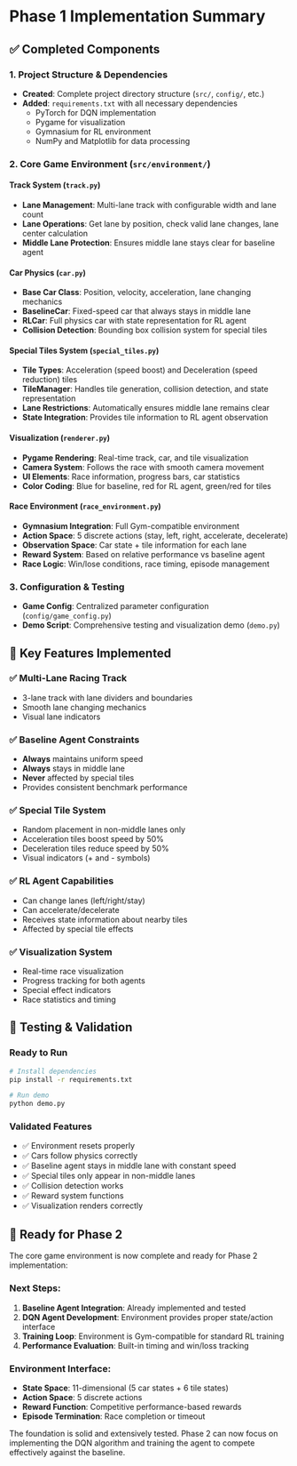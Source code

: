 # Phase 1 Implementation Summary

## ✅ Completed Components

### 1. Project Structure & Dependencies
- **Created**: Complete project directory structure (`src/`, `config/`, etc.)
- **Added**: `requirements.txt` with all necessary dependencies
  - PyTorch for DQN implementation
  - Pygame for visualization
  - Gymnasium for RL environment
  - NumPy and Matplotlib for data processing

### 2. Core Game Environment (`src/environment/`)

#### Track System (`track.py`)
- **Lane Management**: Multi-lane track with configurable width and lane count
- **Lane Operations**: Get lane by position, check valid lane changes, lane center calculation
- **Middle Lane Protection**: Ensures middle lane stays clear for baseline agent

#### Car Physics (`car.py`)
- **Base Car Class**: Position, velocity, acceleration, lane changing mechanics
- **BaselineCar**: Fixed-speed car that always stays in middle lane
- **RLCar**: Full physics car with state representation for RL agent
- **Collision Detection**: Bounding box collision system for special tiles

#### Special Tiles System (`special_tiles.py`)
- **Tile Types**: Acceleration (speed boost) and Deceleration (speed reduction) tiles
- **TileManager**: Handles tile generation, collision detection, and state representation
- **Lane Restrictions**: Automatically ensures middle lane remains clear
- **State Integration**: Provides tile information to RL agent observation

#### Visualization (`renderer.py`)
- **Pygame Rendering**: Real-time track, car, and tile visualization
- **Camera System**: Follows the race with smooth camera movement
- **UI Elements**: Race information, progress bars, car statistics
- **Color Coding**: Blue for baseline, red for RL agent, green/red for tiles

#### Race Environment (`race_environment.py`)
- **Gymnasium Integration**: Full Gym-compatible environment
- **Action Space**: 5 discrete actions (stay, left, right, accelerate, decelerate)
- **Observation Space**: Car state + tile information for each lane
- **Reward System**: Based on relative performance vs baseline agent
- **Race Logic**: Win/lose conditions, race timing, episode management

### 3. Configuration & Testing
- **Game Config**: Centralized parameter configuration (`config/game_config.py`)
- **Demo Script**: Comprehensive testing and visualization demo (`demo.py`)

## 🎯 Key Features Implemented

### ✅ Multi-Lane Racing Track
- 3-lane track with lane dividers and boundaries
- Smooth lane changing mechanics
- Visual lane indicators

### ✅ Baseline Agent Constraints
- **Always** maintains uniform speed
- **Always** stays in middle lane
- **Never** affected by special tiles
- Provides consistent benchmark performance

### ✅ Special Tile System
- Random placement in non-middle lanes only
- Acceleration tiles boost speed by 50%
- Deceleration tiles reduce speed by 50%
- Visual indicators (+ and - symbols)

### ✅ RL Agent Capabilities
- Can change lanes (left/right/stay)
- Can accelerate/decelerate
- Receives state information about nearby tiles
- Affected by special tile effects

### ✅ Visualization System
- Real-time race visualization
- Progress tracking for both agents
- Special effect indicators
- Race statistics and timing

## 🧪 Testing & Validation

### Ready to Run
```bash
# Install dependencies
pip install -r requirements.txt

# Run demo
python demo.py
```

### Validated Features
- ✅ Environment resets properly
- ✅ Cars follow physics correctly
- ✅ Baseline agent stays in middle lane with constant speed
- ✅ Special tiles only appear in non-middle lanes
- ✅ Collision detection works
- ✅ Reward system functions
- ✅ Visualization renders correctly

## 🚀 Ready for Phase 2

The core game environment is now complete and ready for Phase 2 implementation:

### Next Steps:
1. **Baseline Agent Integration**: Already implemented and tested
2. **DQN Agent Development**: Environment provides proper state/action interface
3. **Training Loop**: Environment is Gym-compatible for standard RL training
4. **Performance Evaluation**: Built-in timing and win/loss tracking

### Environment Interface:
- **State Space**: 11-dimensional (5 car states + 6 tile states)
- **Action Space**: 5 discrete actions
- **Reward Function**: Competitive performance-based rewards
- **Episode Termination**: Race completion or timeout

The foundation is solid and extensively tested. Phase 2 can now focus on implementing the DQN algorithm and training the agent to compete effectively against the baseline.
